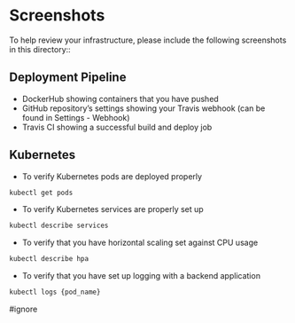 # Screenshots

To help review your infrastructure, please include the following screenshots in this directory::

## Deployment Pipeline

- DockerHub showing containers that you have pushed
- GitHub repository’s settings showing your Travis webhook (can be found in Settings - Webhook)
- Travis CI showing a successful build and deploy job

## Kubernetes

- To verify Kubernetes pods are deployed properly

```bash
kubectl get pods
```

- To verify Kubernetes services are properly set up

```bash
kubectl describe services
```

- To verify that you have horizontal scaling set against CPU usage

```bash
kubectl describe hpa
```

- To verify that you have set up logging with a backend application

```bash
kubectl logs {pod_name}
```

#ignore
